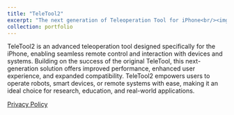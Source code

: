 ```yaml
---
title: "TeleTool2"
excerpt: "The next generation of Teleoperation Tool for iPhone<br/><img src='/images/projects/teletool2.png' width=200 height=200>"
collection: portfolio
---
```


TeleTool2 is an advanced teleoperation tool designed specifically for the iPhone, enabling seamless remote control and interaction with devices and systems. Building on the success of the original TeleTool, this next-generation solution offers improved performance, enhanced user experience, and expanded compatibility. TeleTool2 empowers users to operate robots, smart devices, or remote systems with ease, making it an ideal choice for research, education, and real-world applications.


[Privacy Policy](/portfolio/teletool2/privacy)
